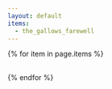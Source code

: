 ```yaml
---
layout: default
items:
  - the_gallows_farewell
---
```


{% for item in page.items %}

<div id="page-{{ item }}">
  <h2><a class="link"></a></h2>
  <p class="description"></p>
</div>
<script>
  var xhttp = new XMLHttpRequest();
  xhttp.onreadystatechange = function() {
    if (this.readyState == 4 && this.status == 200) {
      var data = JSON.parse(this.responseText);
      console.log(data);
      var a = document.querySelector("#page-{{ item }} h2 .link");
      a.href = "https://eisoptrophobia.github.io" + data.url;
      a.innerText = data.name;
      document.querySelector("#page-{{ item }} .description").innerText = data.description;
    }
  }
  xhttp.open("GET", "https://eisoptrophobia.github.io/games/{{ item }}/data.json");
  xhttp.send();
</script>

{% endfor %}
